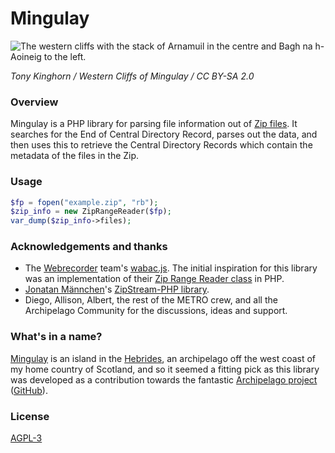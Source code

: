 # Mingulay
![The western cliffs with the stack of Arnamuil in the centre and Bagh na h-Aoineig to the left.](https://upload.wikimedia.org/wikipedia/commons/6/68/Western_cliffs_of_Mingulay.jpg "Western cliffs of Mingulay")

*Tony Kinghorn / Western Cliffs of Mingulay / CC BY-SA 2.0*

### Overview
Mingulay is a PHP library for parsing file information out of [Zip files](https://en.wikipedia.org/wiki/ZIP_(file_format)).
It searches for the End of Central Directory Record, parses out the data, and then uses this to retrieve the Central Directory Records which contain the metadata of the files in the Zip.

### Usage
```php
$fp = fopen("example.zip", "rb");
$zip_info = new ZipRangeReader($fp);
var_dump($zip_info->files);
```

### Acknowledgements and thanks
* The [Webrecorder](https://github.com/webrecorder) team's [wabac.js](https://github.com/webrecorder/wabac.js). The initial inspiration for this library was an implementation of their [Zip Range Reader class](https://github.com/webrecorder/wabac.js/blob/main/src/wacz/ziprangereader.js) in PHP.
* [Jonatan Männchen](https://github.com/maennchen)'s [ZipStream-PHP library](https://github.com/maennchen/ZipStream-PHP).
* Diego, Allison, Albert, the rest of the METRO crew, and all the Archipelago Community for the discussions, ideas and support.

### What's in a name?
[Mingulay](https://en.wikipedia.org/wiki/Mingulay) is an island in the [Hebrides](https://en.wikipedia.org/wiki/Hebrides), an archipelago off the west coast of my home country of Scotland, and so it seemed a fitting pick as this library was developed as a contribution towards the fantastic [Archipelago project](https://archipelago.nyc/) ([GitHub](https://github.com/esmero)).

### License
[AGPL-3](https://www.gnu.org/licenses/agpl-3.0.txt)